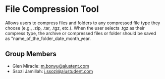 # File Compression Tool
Allows users to compress files and folders to any compressed file type they choose (e.g., .zip, .tar, .tgz, etc.). 
When the user selects .tgz as their compress type, the archive or compressed files or folder should be saved as "name_of_the_folder_date_month_year.
## Group Members

* Glen Miracle: m.bonyu@alustent.com
* Ssozi Jamillah: j.ssozi@alustudent.com
